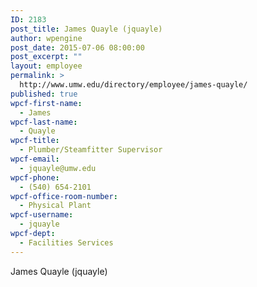 ```yaml
---
ID: 2183
post_title: James Quayle (jquayle)
author: wpengine
post_date: 2015-07-06 08:00:00
post_excerpt: ""
layout: employee
permalink: >
  http://www.umw.edu/directory/employee/james-quayle/
published: true
wpcf-first-name:
  - James
wpcf-last-name:
  - Quayle
wpcf-title:
  - Plumber/Steamfitter Supervisor
wpcf-email:
  - jquayle@umw.edu
wpcf-phone:
  - (540) 654-2101
wpcf-office-room-number:
  - Physical Plant
wpcf-username:
  - jquayle
wpcf-dept:
  - Facilities Services
---
```

James Quayle (jquayle)